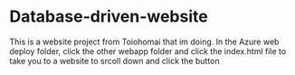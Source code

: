 # Database-driven-website
This is a website project from Toiohomai that im doing. 
In the Azure web deploy folder, click the other webapp folder and click the index.html file to take you to a website to srcoll down and click the button

